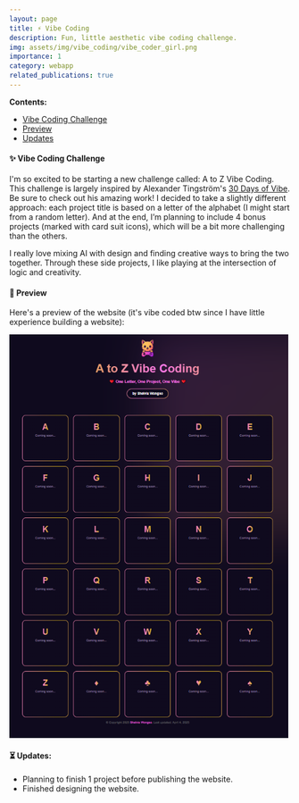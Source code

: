 ```yaml
---
layout: page
title: ⚡ Vibe Coding
description: Fun, little aesthetic vibe coding challenge.
img: assets/img/vibe_coding/vibe_coder_girl.png
importance: 1
category: webapp
related_publications: true
---
```


**Contents:**
- [Vibe Coding Challenge](#-vibe-coding-challenge)
- [Preview](#-preview)
- [Updates](#-updates)


#### ✨ Vibe Coding Challenge

I'm so excited to be starting a new challenge called: A to Z Vibe Coding. This challenge is largely inspired by Alexander Tingström's [30 Days of Vibe](https://30daysofvibe.com/). Be sure to check out his amazing work! I decided to take a slightly different approach: each project title is based on a letter of the alphabet (I might start from a random letter). And at the end, I’m planning to include 4 bonus projects (marked with card suit icons), which will be a bit more challenging than the others.

I really love mixing AI with design and finding creative ways to bring the two together. Through these side projects, I like playing at the intersection of logic and creativity.


#### 👀 Preview
Here's a preview of the website (it's vibe coded btw since I have little experience building a website):

<img src="https://raw.githubusercontent.com/shelvia-w/shelvia-w.github.io/refs/heads/master/assets/img/vibe_coding/web.png" width='500px'>

#### ⏳ Updates:
- Planning to finish 1 project before publishing the website.
- Finished designing the website.